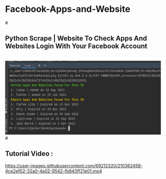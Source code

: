 # Facebook-Apps-and-Website
#<h2>Python Scrape | Website To Check Apps And Websites Login With Your Facebook Account<br></h2>
<br><img src="image.jpg"><br>
#<h2>Tutorial Video : <br></h2>
https://user-images.githubusercontent.com/69212320/210362458-4ce2ef02-32a0-4a02-9542-fb843ff21e01.mp4
